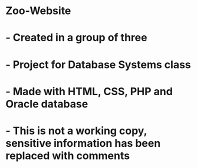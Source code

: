 # Zoo-Website
# - Created in a group of three
# - Project for Database Systems class
# - Made with HTML, CSS, PHP and Oracle database
# - This is not a working copy, sensitive information has been replaced with comments
